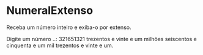 # NumeralExtenso
Receba um número inteiro e exiba-o por extenso. 

Digite um número ..: 321651321
trezentos e vinte e um milhões seiscentos e cinquenta e um mil trezentos e vinte e um.
